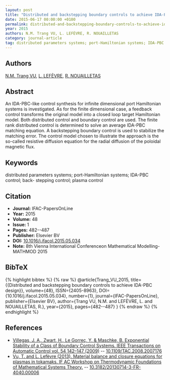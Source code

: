 ```yaml
---
layout: post
title: "Distributed and backstepping boundary controls to achieve IDA-PBC design"
date: 2015-06-17 00:00:00 +0100
permalink: distributed-and-backstepping-boundary-controls-to-achieve-ida-pbc-design
year: 2015
authors: N.M. Trang VU, L. LEFÈVRE, R. NOUAILLETAS
category: journal-article
tag: distributed parameters systems; port-Hamiltonian systems; IDA-PBC control; back- stepping control; plasma control
---
```

 
## Authors
[N.M. Trang VU](authors/ngoc-minh-trang-vu), [L. LEFÈVRE](authors/laurent-lefevre), [R. NOUAILLETAS](authors/remy-nouailletas)
 
## Abstract
An IDA-PBC-like control synthesis for infinite dimensional port Hamiltonian systems is investigated. As for the finite dimensional case, a feedback control transforms the original model into a closed loop target Hamiltonian model. Both distributed control and boundary control are used. The finite rank distributed control is determined to solve an average IDA-PBC matching equation. A backstepping boundary control is used to stabilize the matching error. The control model chosen to illustrate the approach is the so-called resistive diffusion equation for the radial diffusion of the poloidal magnetic flux.
 
## Keywords
distributed parameters systems; port-Hamiltonian systems; IDA-PBC control; back- stepping control; plasma control
 
## Citation
- **Journal:** IFAC-PapersOnLine
- **Year:** 2015
- **Volume:** 48
- **Issue:** 1
- **Pages:** 482--487
- **Publisher:** Elsevier BV
- **DOI:** [10.1016/j.ifacol.2015.05.034](https://doi.org/10.1016/j.ifacol.2015.05.034)
- **Note:** 8th Vienna International Conferenceon Mathematical Modelling- MATHMOD 2015
 
## BibTeX
{% highlight bibtex %}
{% raw %}
@article{Trang_VU_2015,
  title={{Distributed and backstepping boundary controls to achieve IDA-PBC design}},
  volume={48},
  ISSN={2405-8963},
  DOI={10.1016/j.ifacol.2015.05.034},
  number={1},
  journal={IFAC-PapersOnLine},
  publisher={Elsevier BV},
  author={Trang VU, N.M. and LEFÈVRE, L. and NOUAILLETAS, R.},
  year={2015},
  pages={482--487}
}
{% endraw %}
{% endhighlight %}
 
## References
- [Villegas, J. A., Zwart, H., Le Gorrec, Y. & Maschke, B. Exponential Stability of a Class of Boundary Control Systems. IEEE Transactions on Automatic Control vol. 54 142–147 (2009)](exponential-stability-of-a-class-of-boundary-control-systems) -- [10.1109/TAC.2008.2007176](https://doi.org/10.1109/TAC.2008.2007176)
- [Vu, T. and L. Lefèvre (2013). Material balance and closure equations for plasmas in tokamaks. IF AC Workshop on Thermodynamic Foundations of Mathematical Systems Theory.](material-balance-and-closure-equations-for-plasmas-in-tokamaks) -- [10.3182/20130714-3-FR-4040.00006](https://doi.org/10.3182/20130714-3-FR-4040.00006)

